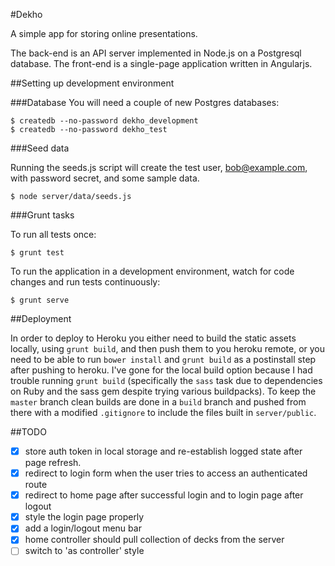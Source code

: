 #Dekho

A simple app for storing online presentations.

The back-end is an API server implemented in Node.js on a Postgresql
database. The front-end is a single-page application  written in
Angularjs.

##Setting up development environment

###Database
You will need a couple of new Postgres databases:

    $ createdb --no-password dekho_development
    $ createdb --no-password dekho_test

###Seed data

Running the seeds.js script will create the test user, bob@example.com,
with password secret, and some sample data.

    $ node server/data/seeds.js

###Grunt tasks

To run all tests once:

    $ grunt test

To run the application in a development environment, watch for code
changes and run tests continuously:

    $ grunt serve

##Deployment

In order to deploy to Heroku you either need to build the static assets
locally, using `grunt build`, and then push them to you heroku remote,
or you need to be able to run `bower install` and `grunt build` as a
postinstall step after pushing to heroku. I've gone for the local build
option because I had trouble running `grunt build` (specifically the
`sass` task due to dependencies on Ruby and the sass gem despite trying
various buildpacks). To keep the `master` branch clean builds are done in
a `build` branch and pushed from there with a modified `.gitignore` to
include the files built in `server/public`.

##TODO

 - [x] store auth token in local storage and re-establish logged state
     after page refresh.
 - [x] redirect to login form when the user tries to access an authenticated route
 - [x] redirect to home page after successful login and to login page after logout
 - [x] style the login page properly
 - [x] add a login/logout menu bar
 - [x] home controller should pull collection of decks from the server
 - [ ] switch to 'as controller' style
